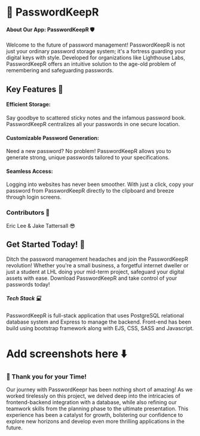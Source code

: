 # 🔐 PasswordKeepR

#### About Our App: PasswordKeepR 🛡️
Welcome to the future of password management! PasswordKeepR is not just your ordinary password storage system; it's a fortress guarding your digital keys with style. Developed for organizations like Lighthouse Labs, PasswordKeepR offers an intuitive solution to the age-old problem of remembering and safeguarding passwords.

## Key Features 🚀
#### Efficient Storage: 
Say goodbye to scattered sticky notes and the infamous password book. PasswordKeepR centralizes all your passwords in one secure location.
#### Customizable Password Generation:
 Need a new password? No problem! PasswordKeepR allows you to generate strong, unique passwords tailored to your specifications.
#### Seamless Access:
 Logging into websites has never been smoother. With just a click, copy your password from PasswordKeepR directly to the clipboard and breeze through login screens.

### Contributors 🙌
Eric Lee & Jake Tattersall 😎


## Get Started Today! 💼
Ditch the password management headaches and join the PasswordKeepR revolution! Whether you're a small business, a forgetful internet dweller or just a student at LHL doing your mid-term project, safeguard your digital assets with ease. Download PasswordKeepR and take control of your passwords today!



##### Tech Stack 💻
PasswordKeepR is full-stack application that uses PostgreSQL relational database system and Express to manage the backend. Front-end has been build using bootstrap framework along with EJS, CSS, SASS and Javascript.

# Add screenshots here ⬇️


### 🙏 Thank you for your Time!

Our journey with PasswordKeepr has been nothing short of amazing! As we worked tirelessly on this project, we delved deep into the intricacies of frontend-backend integration with a database, while also refining our teamwork skills from the planning phase to the ultimate presentation. This experience has been a catalyst for growth, bolstering our confidence to explore new horizons and develop even more thrilling applications in the future.


